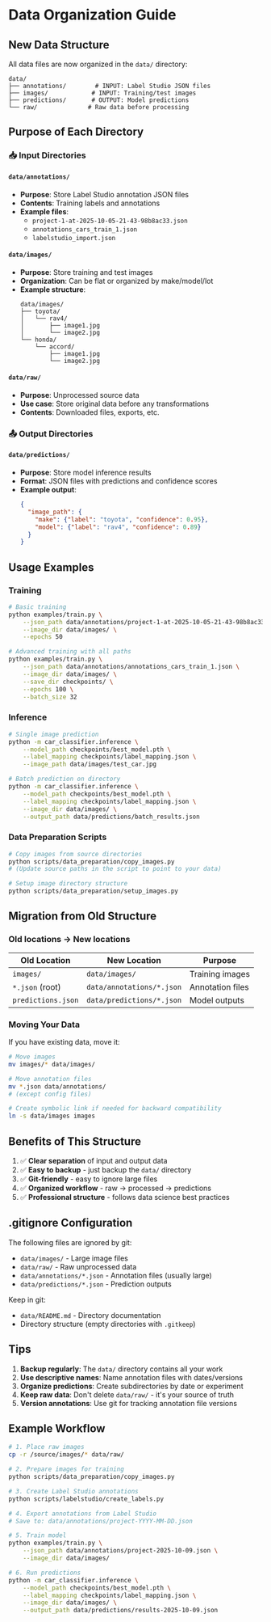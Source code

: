 # Data Organization Guide

## New Data Structure

All data files are now organized in the `data/` directory:

```
data/
├── annotations/        # INPUT: Label Studio JSON files
├── images/            # INPUT: Training/test images  
├── predictions/       # OUTPUT: Model predictions
└── raw/              # Raw data before processing
```

## Purpose of Each Directory

### 📥 Input Directories

#### `data/annotations/`
- **Purpose**: Store Label Studio annotation JSON files
- **Contents**: Training labels and annotations
- **Example files**:
  - `project-1-at-2025-10-05-21-43-98b8ac33.json`
  - `annotations_cars_train_1.json`
  - `labelstudio_import.json`

#### `data/images/`
- **Purpose**: Store training and test images
- **Organization**: Can be flat or organized by make/model/lot
- **Example structure**:
  ```
  data/images/
  ├── toyota/
  │   └── rav4/
  │       ├── image1.jpg
  │       └── image2.jpg
  └── honda/
      └── accord/
          ├── image1.jpg
          └── image2.jpg
  ```

#### `data/raw/`
- **Purpose**: Unprocessed source data
- **Use case**: Store original data before any transformations
- **Contents**: Downloaded files, exports, etc.

### 📤 Output Directories

#### `data/predictions/`
- **Purpose**: Store model inference results
- **Format**: JSON files with predictions and confidence scores
- **Example output**:
  ```json
  {
    "image_path": {
      "make": {"label": "toyota", "confidence": 0.95},
      "model": {"label": "rav4", "confidence": 0.89}
    }
  }
  ```

## Usage Examples

### Training
```bash
# Basic training
python examples/train.py \
    --json_path data/annotations/project-1-at-2025-10-05-21-43-98b8ac33.json \
    --image_dir data/images/ \
    --epochs 50

# Advanced training with all paths
python examples/train.py \
    --json_path data/annotations/annotations_cars_train_1.json \
    --image_dir data/images/ \
    --save_dir checkpoints/ \
    --epochs 100 \
    --batch_size 32
```

### Inference
```bash
# Single image prediction
python -m car_classifier.inference \
    --model_path checkpoints/best_model.pth \
    --label_mapping checkpoints/label_mapping.json \
    --image_path data/images/test_car.jpg

# Batch prediction on directory
python -m car_classifier.inference \
    --model_path checkpoints/best_model.pth \
    --label_mapping checkpoints/label_mapping.json \
    --image_dir data/images/ \
    --output_path data/predictions/batch_results.json
```

### Data Preparation Scripts
```bash
# Copy images from source directories
python scripts/data_preparation/copy_images.py
# (Update source paths in the script to point to your data)

# Setup image directory structure
python scripts/data_preparation/setup_images.py
```

## Migration from Old Structure

### Old locations → New locations

| Old Location | New Location | Purpose |
|--------------|--------------|---------|
| `images/` | `data/images/` | Training images |
| `*.json` (root) | `data/annotations/*.json` | Annotation files |
| `predictions.json` | `data/predictions/*.json` | Model outputs |

### Moving Your Data

If you have existing data, move it:

```bash
# Move images
mv images/* data/images/

# Move annotation files
mv *.json data/annotations/
# (except config files)

# Create symbolic link if needed for backward compatibility
ln -s data/images images
```

## Benefits of This Structure

1. ✅ **Clear separation** of input and output data
2. ✅ **Easy to backup** - just backup the `data/` directory
3. ✅ **Git-friendly** - easy to ignore large files
4. ✅ **Organized workflow** - raw → processed → predictions
5. ✅ **Professional structure** - follows data science best practices

## .gitignore Configuration

The following files are ignored by git:
- `data/images/` - Large image files
- `data/raw/` - Raw unprocessed data
- `data/annotations/*.json` - Annotation files (usually large)
- `data/predictions/*.json` - Prediction outputs

Keep in git:
- `data/README.md` - Directory documentation
- Directory structure (empty directories with `.gitkeep`)

## Tips

1. **Backup regularly**: The `data/` directory contains all your work
2. **Use descriptive names**: Name annotation files with dates/versions
3. **Organize predictions**: Create subdirectories by date or experiment
4. **Keep raw data**: Don't delete `data/raw/` - it's your source of truth
5. **Version annotations**: Use git for tracking annotation file versions

## Example Workflow

```bash
# 1. Place raw images
cp -r /source/images/* data/raw/

# 2. Prepare images for training
python scripts/data_preparation/copy_images.py

# 3. Create Label Studio annotations
python scripts/labelstudio/create_labels.py

# 4. Export annotations from Label Studio
# Save to: data/annotations/project-YYYY-MM-DD.json

# 5. Train model
python examples/train.py \
    --json_path data/annotations/project-2025-10-09.json \
    --image_dir data/images/

# 6. Run predictions
python -m car_classifier.inference \
    --model_path checkpoints/best_model.pth \
    --label_mapping checkpoints/label_mapping.json \
    --image_dir data/images/ \
    --output_path data/predictions/results-2025-10-09.json
```

